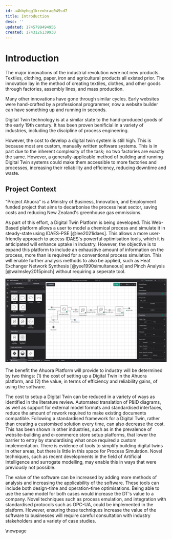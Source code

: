 ```yaml
---
id: a4hbyhqg1kreohraq049sd7
title: Introduction
desc: ''
updated: 1745799494956
created: 1743126139930
---
```


# Introduction

The major innovations of the industrial revolution were not new products. Textiles, clothing, paper, iron and agricultural products all existed prior. The innovation lay in the method of creating textiles, clothes, and other goods through factories, assembly lines, and mass production.

Many other innovations have gone through similar cycles. Early websites were hand-crafted by a professional programmer, now a website builder can have something up and running in seconds.

Digital Twin technology is at a similar state to the hand-produced goods of the early 19th century. It has been proven benificial in a variety of industries, including the discipline of process engineering. 

However, the cost to develop a digital twin system is still high. This is because most are custom, manually written software systems. This is in part due to the inherent complexity of the task; no two factories are exactly the same. However, a generally-applicable method of building and running Digital Twin systems could make them accessible to more factories and processes, increasing their reliability and efficiency, reducing downtime and waste.

## Project Context

"Project Ahuora" is a Ministry of Business, Innovation, and Employment funded project that aims to decarbonise the process heat sector, saving costs and reducing New Zealand's greenhouse gas emmissions. 

As part of this effort, a Digital Twin Platform is being developed. This Web-Based platform allows a user to model a chemical process and simulate it in steady-state using IDAES-PSE [@lee2021idaes]. This allows a more user-friendly approach to access IDAES's powerful optimisation tools, which it is anticipated will enhance uptake in industry. 
However, the objective is to expand this platform to include an exhaustive amount of information on the process, more than is required for a conventional process simulation. 
This will enable further analysis methods to also be applied, such as Heat Exchanger Network Synthesis [@yee1990simultaneous] and Pinch Analysis [@walmsley2015pinch] without requiring a seperate tool.

![Screenshot of the Ahuora Digital Twin Platform](assets/platform_screenshot.png)

The benefit the Ahuora Platform will provide to industry will be determined by two things: (1) the cost of setting up a Digital Twin in the Ahuora platform, and (2) the value, in terms of efficiency and reliability gains, of using the software. 

The cost to setup a Digital Twin can be reduced in a variety of ways as identified in the literature review. Automated translation of P&ID diagrams, as well as support for external model formats and standardised interfaces, reduce the amount of rework required to make existing documents compatible. Following a standardised framework for a Digital Twin, rather than creating a customised solution every time, can also decrease the cost. 
This has been shown in other industries, such as in the prevalence of website-building and e-commerce store setup platforms, that lower the barrier to entry by standardising what once required a custom implementation. There is evidence of tools to simplify building digital twins in other areas, but there is little in this space for Process Simulation. Novel techniques, such as recent developments in the field of Artificial Intelligence and surrogate modelling, may enable this in ways that were previously not possible.

The value of the software can be increased by adding more methods of analysis and increasing the applicability of the software. These tools can include both design-time and operation-time optimisations. Being able to use the same model for both cases would increase the DT's value to a company. Novel techniques such as process emulation, and integration with standardised protocols such as OPC-UA, could be implemented in the platform. However, ensuring these techniques increase the value of the software to businesses will require careful consultation with industry stakeholders and a variety of case studies.

\newpage

